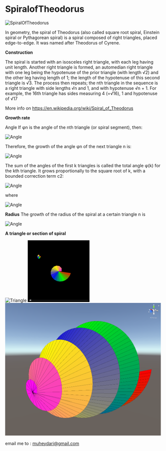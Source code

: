# SpiralofTheodorus


<img src="https://upload.wikimedia.org/wikipedia/commons/thumb/9/9f/Spiral_of_Theodorus.svg/400px-Spiral_of_Theodorus.svg.png" alt="SpiralOfTheodorus" >

In geometry, the spiral of Theodorus (also called square root spiral, Einstein spiral or Pythagorean spiral) is a spiral composed of right triangles, placed edge-to-edge. It was named after Theodorus of Cyrene.

<b>Construction</b>

The spiral is started with an isosceles right triangle, with each leg having unit length. Another right triangle is formed, an automedian right triangle with one leg being the hypotenuse of the prior triangle (with length √2) and the other leg having length of 1; the length of the hypotenuse of this second triangle is √3. The process then repeats; the nth triangle in the sequence is a right triangle with side lengths √n and 1, and with hypotenuse √n + 1. For example, the 16th triangle has sides measuring 4 (=√16), 1 and hypotenuse of √17

More info on  <a href="https://en.wikipedia.org/wiki/Spiral_of_Theodorus" target="_blank">https://en.wikipedia.org/wiki/Spiral_of_Theodorus</a>   

<b>Growth rate</b>

Angle
If φn is the angle of the nth triangle (or spiral segment), then:

<img src="https://wikimedia.org/api/rest_v1/media/math/render/svg/f7206978f1c74d7b50fc8b4fcd06d7900ec4594c" alt="Angle" >


Therefore, the growth of the angle φn of the next triangle n is:

<img src="https://wikimedia.org/api/rest_v1/media/math/render/svg/00ca3e6f5298ee307c0ff90cb795b2cc5655953c" alt="Angle" >


The sum of the angles of the first k triangles is called the total angle φ(k) for the kth triangle. It grows proportionally to the square root of k, with a bounded correction term c2:

<img src="https://wikimedia.org/api/rest_v1/media/math/render/svg/473dafed093fead72ad00d125ec51e81bef3858a" alt="Angle" >

where

<img src="https://wikimedia.org/api/rest_v1/media/math/render/svg/d680e9bddfe3ab4a4098b1626430bc4ecec0f092" alt="Angle" >

<b>Radius</b>
The growth of the radius of the spiral at a certain triangle n is

<img src="https://wikimedia.org/api/rest_v1/media/math/render/svg/43c692f11316d33d4e6c504b756a17d8ad105851" alt="Angle" >

<b>A triangle or section of spiral</b>

<img src="https://upload.wikimedia.org/wikipedia/commons/thumb/1/10/Spiral_of_Theodorus_triangle.svg/220px-Spiral_of_Theodorus_triangle.svg.png" alt="Triangle" >


<img src="https://github.com/muheydari/SpiralofTheodorus/blob/master/Spiral17.PNG?raw=true" alt="Triangle" height="200" width="200" >
<img src="https://github.com/muheydari/SpiralofTheodorus/blob/master/SpiralOfTheodorus3D.PNG?raw=true" alt="Triangle" >

email me to : muheydari@gmail.com
